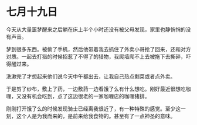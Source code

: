 # 七月十九日

今天从大量噩梦醒来之后躺在床上半个小时还没有被父母发现，家里也静悄悄的没有声音。

梦到很多东西。被偷了手机，然后他带着我去抓住了外卖小哥抢了回来，还和对方对质。一起去打猎的时候招惹了不得了的猎物，我爬墙爬不上去被拖下去撕碎，吓得醒过来。

洗漱完了才想起来他们说今天中午都出去，让我自己热点剩菜或者点外卖。

于是剪了纱布，敷上了药，一边敷药一边看饿了么有什么想吃。刚好最近很想吃咖喱，又没有机会吃到，点了这边很老的一家咖喱店的咖喱猪排。

刚刚打开饿了么的时候发现骑士已经离我很近了，有一种特殊的感觉。至少这一刻，这个人是为我而来的，是前来给我食物的。甚至有了一点神圣的意味。